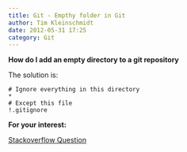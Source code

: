 ```yaml
---
title: Git - Empthy folder in Git
author: Tim Kleinschmidt
date: 2012-05-31 17:25
category: Git
---
```


**How do I add an empty directory to a git repository**

The solution is:

``` git
# Ignore everything in this directory
*
# Except this file
!.gitignore
```

**For your interest:**

[Stackoverflow Question]

[Stackoverflow Question]: http://stackoverflow.com/questions/115983/how-do-i-add-an-empty-directory-to-a-git-repository/

